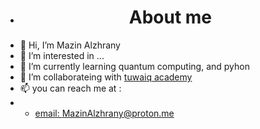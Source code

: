 - <head><h1 align="center">About me</h1></head>
- 👋 Hi, I’m Mazin Alzhrany
- 👀 I’m interested in ...
- 🌱 I’m currently learning quantum computing, and pyhon
- 💞️ I’m collaborateing with <a href="twaiq academy">tuwaiq academy</a>
- 📫 you can reach me at :
- - <a href="mailto:MazinAlzhrany@proton.me">email: MazinAlzhrany@proton.me</a>


